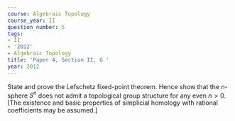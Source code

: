 ```yaml
---
course: Algebraic Topology
course_year: II
question_number: 5
tags:
- II
- '2012'
- Algebraic Topology
title: 'Paper 4, Section II, G '
year: 2012
---
```




State and prove the Lefschetz fixed-point theorem. Hence show that the $n$-sphere $S^{n}$ does not admit a topological group structure for any even $n>0$. [The existence and basic properties of simplicial homology with rational coefficients may be assumed.]